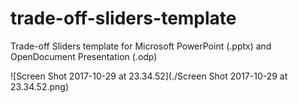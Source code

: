 # trade-off-sliders-template
Trade-off Sliders template for Microsoft PowerPoint (.pptx) and OpenDocument Presentation (.odp)

![Screen Shot 2017-10-29 at 23.34.52](./Screen Shot 2017-10-29 at 23.34.52.png)

